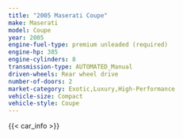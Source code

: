 ```yaml
---
title: "2005 Maserati Coupe"
make: Maserati
model: Coupe
year: 2005
engine-fuel-type: premium unleaded (required)
engine-hp: 385
engine-cylinders: 8
transmission-type: AUTOMATED_Manual
driven-wheels: Rear wheel drive
number-of-doors: 2
market-category: Exotic,Luxury,High-Performance
vehicle-size: Compact
vehicle-style: Coupe
---
```


{{< car_info >}}
